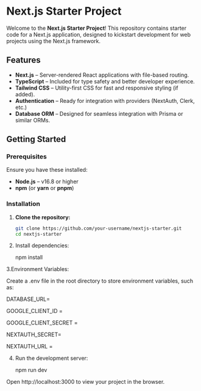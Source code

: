# Next.js Starter Project

Welcome to the **Next.js Starter Project**! This repository contains starter code for a Next.js application, designed to kickstart development for web projects using the Next.js framework.

## Features

- **Next.js** – Server-rendered React applications with file-based routing.
- **TypeScript** – Included for type safety and better developer experience.
- **Tailwind CSS** – Utility-first CSS for fast and responsive styling (if added).
- **Authentication** – Ready for integration with providers (NextAuth, Clerk, etc.)
- **Database ORM** – Designed for seamless integration with Prisma or similar ORMs.

## Getting Started

### Prerequisites

Ensure you have these installed:

- **Node.js** – v16.8 or higher
- **npm** (or **yarn** or **pnpm**)

### Installation

1. **Clone the repository:**

   ```bash
   git clone https://github.com/your-username/nextjs-starter.git
   cd nextjs-starter
   
2. Install dependencies:

   npm install


3.Environment Variables:

Create a .env file in the root directory to store environment variables, such as:

DATABASE_URL=

GOOGLE_CLIENT_ID =

GOOGLE_CLIENT_SECRET =

NEXTAUTH_SECRET=

NEXTAUTH_URL =

4. Run the development server:

   npm run dev


Open http://localhost:3000 to view your project in the browser.

